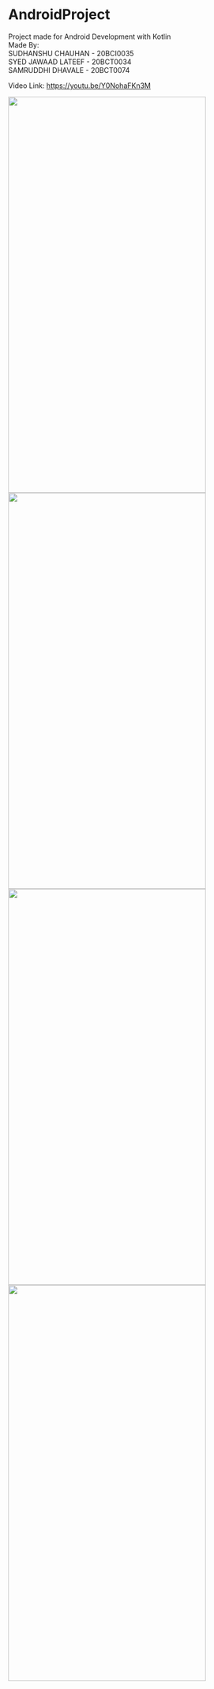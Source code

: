 # AndroidProject  

Project made for Android Development with Kotlin  
Made By:  
SUDHANSHU CHAUHAN - 20BCI0035  
SYED JAWAAD LATEEF - 20BCT0034  
SAMRUDDHI DHAVALE - 20BCT0074  

Video Link:  https://youtu.be/Y0NohaFKn3M

<img src="https://github.com/me-sudh/PodcastApplication/assets/97822287/aa63e226-8838-452c-837c-1fc544119a59" width="400" height="800">

<img src="https://github.com/me-sudh/PodcastApplication/assets/97822287/61246053-dffd-4dcb-9be2-b05c29594f9a" width="400" height="800">

<img src="https://github.com/me-sudh/PodcastApplication/assets/97822287/f8f35790-62de-42b6-8983-9da3477599b1" width="400" height="800">

<img src="https://github.com/me-sudh/PodcastApplication/assets/97822287/c66a61af-0f5b-4267-8528-5a192f53e777" width="400" height="800">
